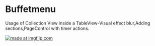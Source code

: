 # Buffetmenu
Usage of Collection View inside a TableView-Visual effect blur,Adding sections,PageControl with timer actions. 

<a href="https://imgflip.com/gif/1w0p98"><img src="https://i.imgflip.com/1w0p98.gif" title="made at imgflip.com"/></a>
